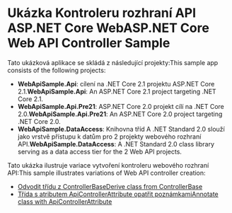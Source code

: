 # <a name="aspnet-core-web-api-controller-sample"></a><span data-ttu-id="f521f-101">Ukázka Kontroleru rozhraní API ASP.NET Core Web</span><span class="sxs-lookup"><span data-stu-id="f521f-101">ASP.NET Core Web API Controller Sample</span></span>

<span data-ttu-id="f521f-102">Tato ukázková aplikace se skládá z následující projekty:</span><span class="sxs-lookup"><span data-stu-id="f521f-102">This sample app consists of the following projects:</span></span>

- <span data-ttu-id="f521f-103">**WebApiSample.Api**: cílení na .NET Core 2.1 projektu ASP.NET Core 2.1.</span><span class="sxs-lookup"><span data-stu-id="f521f-103">**WebApiSample.Api**: An ASP.NET Core 2.1 project targeting .NET Core 2.1.</span></span>
- <span data-ttu-id="f521f-104">**WebApiSample.Api.Pre21**: ASP.NET Core 2.0 projekt cílí na .NET Core 2.0.</span><span class="sxs-lookup"><span data-stu-id="f521f-104">**WebApiSample.Api.Pre21**: An ASP.NET Core 2.0 project targeting .NET Core 2.0.</span></span>
- <span data-ttu-id="f521f-105">**WebApiSample.DataAccess**: Knihovna tříd A .NET Standard 2.0 slouží jako vrstvě přístupu k datům pro 2 projekty webového rozhraní API.</span><span class="sxs-lookup"><span data-stu-id="f521f-105">**WebApiSample.DataAccess**: A .NET Standard 2.0 class library serving as a data access tier for the 2 Web API projects.</span></span>

<span data-ttu-id="f521f-106">Tato ukázka ilustruje variace vytvoření kontroleru webového rozhraní API:</span><span class="sxs-lookup"><span data-stu-id="f521f-106">This sample illustrates variations of Web API controller creation:</span></span>

- [<span data-ttu-id="f521f-107">Odvodit třídu z ControllerBase</span><span class="sxs-lookup"><span data-stu-id="f521f-107">Derive class from ControllerBase</span></span>](https://docs.microsoft.com/aspnet/core/web-api#derive-class-from-controllerbase)
- [<span data-ttu-id="f521f-108">Třída s atributem ApiControllerAttribute opatřit poznámkami</span><span class="sxs-lookup"><span data-stu-id="f521f-108">Annotate class with ApiControllerAttribute</span></span>](https://docs.microsoft.com/aspnet/core/web-api#annotate-class-with-apicontrollerattribute)
